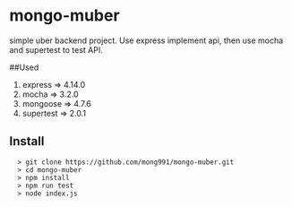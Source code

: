 # mongo-muber
simple uber backend project.
Use express implement api, then use mocha and supertest to test API.

##Used
1. express => 4.14.0
2. mocha => 3.2.0
3. mongoose => 4.7.6
4. supertest => 2.0.1

## Install
```
  > git clone https://github.com/mong991/mongo-muber.git
  > cd mongo-muber
  > npm install
  > npm run test
  > node index.js
```
